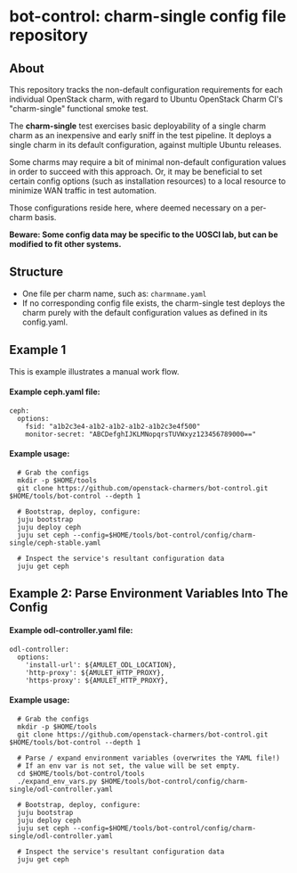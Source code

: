# bot-control: charm-single config file repository
## About
This repository tracks the non-default configuration requirements for each individual OpenStack charm, with regard to Ubuntu OpenStack Charm CI's "charm-single" functional smoke test.

The **charm-single** test exercises basic deployability of a single charm charm as an inexpensive and early sniff in the test pipeline.  It deploys a single charm in its default configuration, against multiple Ubuntu releases.

Some charms may require a bit of minimal non-default configuration values in order to succeed with this approach.  Or, it may be beneficial to set certain config options (such as installation resources) to a local resource to minimize WAN traffic in test automation.

Those configurations reside here, where deemed necessary on a per-charm basis.

**Beware:  Some config data may be specific to the UOSCI lab, but can be modified to fit other systems.**


## Structure
 - One file per charm name, such as:  ```charmname.yaml```
 - If no corresponding config file exists, the charm-single test deploys the charm purely with the default configuration values as defined in its config.yaml.

## Example 1
This is example illustrates a manual work flow.
#### Example ceph.yaml file:
```
ceph:
  options:
    fsid: "a1b2c3e4-a1b2-a1b2-a1b2-a1b2c3e4f500"
    monitor-secret: "ABCDefghIJKLMNopqrsTUVWxyz123456789000=="
```
#### Example usage:
```
  # Grab the configs
  mkdir -p $HOME/tools
  git clone https://github.com/openstack-charmers/bot-control.git $HOME/tools/bot-control --depth 1
  
  # Bootstrap, deploy, configure:
  juju bootstrap
  juju deploy ceph
  juju set ceph --config=$HOME/tools/bot-control/config/charm-single/ceph-stable.yaml
  
  # Inspect the service's resultant configuration data
  juju get ceph 
```

## Example 2:  Parse Environment Variables Into The Config

#### Example odl-controller.yaml file:
```
odl-controller:
  options:
    'install-url': ${AMULET_ODL_LOCATION},
    'http-proxy': ${AMULET_HTTP_PROXY},
    'https-proxy': ${AMULET_HTTP_PROXY},
```
#### Example usage:
```
  # Grab the configs
  mkdir -p $HOME/tools
  git clone https://github.com/openstack-charmers/bot-control.git $HOME/tools/bot-control --depth 1
  
  # Parse / expand environment variables (overwrites the YAML file!)
  # If an env var is not set, the value will be set empty.
  cd $HOME/tools/bot-control/tools
  ./expand_env_vars.py $HOME/tools/bot-control/config/charm-single/odl-controller.yaml
  
  # Bootstrap, deploy, configure:
  juju bootstrap
  juju deploy ceph
  juju set ceph --config=$HOME/tools/bot-control/config/charm-single/odl-controller.yaml
  
  # Inspect the service's resultant configuration data
  juju get ceph 
```
